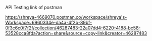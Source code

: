 
API Testing link of postman 

https://shreya-4669070.postman.co/workspace/shreya's-Workspace~6960334e-da4a-4f2b-89bf-0f3c6c0f7f2f/collection/46287483-22a07dd4-6220-4188-bc58-53528cca8fda?action=share&source=copy-link&creator=46287483
